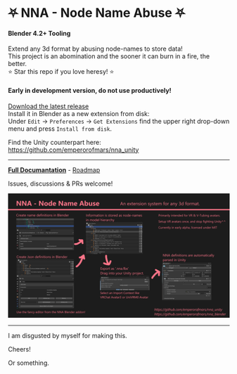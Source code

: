 
# ⛧ NNA - Node Name Abuse ⛧
#### Blender 4.2+ Tooling
Extend any 3d format by abusing node-names to store data!\
This project is an abomination and the sooner it can burn in a fire, the better.\
⭐ Star this repo if you love heresy! ⭐

#### Early in development version, do not use productively!
[Download the latest release](https://github.com/emperorofmars/nna_blender/releases/latest)\
Install it in Blender as a new extension from disk:\
Under `Edit` → `Preferences` → `Get Extensions` find the upper right drop-down menu and press `Install from disk`.

Find the Unity counterpart here: <https://github.com/emperorofmars/nna_unity>

---

**[Full Documantation](https://github.com/emperorofmars/nna)** - [Roadmap](https://github.com/emperorofmars/nna/blob/master/roadmap.md)

Issues, discussions & PRs welcome!

![](./Docs/img/nna_cover_image.png)

---

I am disgusted by myself for making this.

Cheers!

Or something.